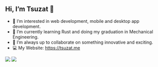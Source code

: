## Hi, I’m Tsuzat 👋
- 👀 I’m interested in web development, mobile and desktop app development.
- 🌱 I’m currently learning Rust and doing my graduation in Mechanical Engineering.
- 💞️ I’m always up to collaborate on something innovative and exciting.
- 💻 My Website: https://tsuzat.me

<p>
    <img src = "https://github-readme-stats.vercel.app/api?username=Tsuzat&show_icons=true&theme=radical" />
    <img src = "https://github-readme-stats.vercel.app/api/top-langs/?username=Tsuzat&layout=compact" />
</p>

<!---
Tsuzat/Tsuzat is a ✨ special ✨ repository because its `README.md` (this file) appears on your GitHub profile.
You can click the Preview link to take a look at your changes.
--->
